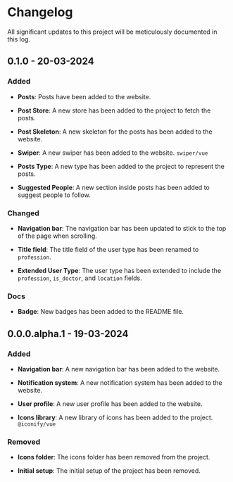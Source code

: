 # Changelog
All significant updates to this project will be meticulously documented in this log.

## 0.1.0 - 20-03-2024

### Added

- **Posts**: Posts have been added to the website.

- **Post Store**: A new store has been added to the project to fetch the posts.

- **Post Skeleton**: A new skeleton for the posts has been added to the website.

- **Swiper**: A new swiper has been added to the website. `swiper/vue`

- **Posts Type**: A new type has been added to the project to represent the posts.

- **Suggested People**: A new section inside posts has been added to suggest people to follow.

### Changed

- **Navigation bar**: The navigation bar has been updated to stick to the top of the page when scrolling.

- **Title field**: The title field of the user type has been renamed to `profession`.

- **Extended User Type**: The user type has been extended to include the `profession`, `is_doctor`, and `location` fields.

### Docs

- **Badge**: New badges has been added to the README file.

## 0.0.0.alpha.1 - 19-03-2024

### Added

- **Navigation bar**: A new navigation bar has been added to the website.

- **Notification system**: A new notification system has been added to the website.

- **User profile**: A new user profile has been added to the website.

- **Icons library**: A new library of icons has been added to the project. `@iconify/vue`

### Removed

- **Icons folder**: The icons folder has been removed from the project.

- **Initial setup**: The initial setup of the project has been removed.